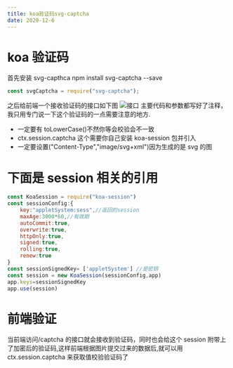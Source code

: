 ```yaml
---
title: koa验证码svg-captcha
date: 2020-12-6
---
```


# koa 验证码

首先安装 svg-capthca
npm install svg-captcha --save

```javascript
const svgCaptcha = require("svg-captcha");
```

之后给前端一个接收验证码的接口如下图
![接口](1.png)
主要代码和参数都写好了注释，我只用专门说一下这个验证码的一点需要注意的地方.

- 一定要有 toLowerCase()不然你等会校验会不一致
- ctx.session.captcha 这个需要你自己安装 koa-session 包并引入
- 一定要设置("Content-Type","image/svg+xml")因为生成的是 svg 的图

# 下面是 session 相关的引用

```javascript
const KoaSession = require("koa-session")
const sessionConfig:{
    key:"appletSystem:sess",//返回的session
    maxAge:3000*60,//有效期
    autoCommit:true,
    overwrite:true,
    httpOnly:true,
    signed:true,
    rolling:true,
    renew:true
}
const sessionSignedKey= ['appletSystem'] //是密钥
const session = new KoaSession(sessionConfig,app)
app.keys=sessionSignedKey
app.use(session)
```

# 前端验证

当前端访问/captcha 的接口就会接收到验证码，同时也会给这个 session 附带上了加密后的验证码,这样前端根据图片提交过来的数据后,就可以用 ctx.session.captcha 来获取值校验验证码了
